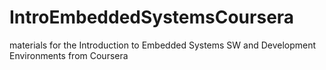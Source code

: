 # IntroEmbeddedSystemsCoursera
materials for the Introduction to Embedded Systems SW and Development Environments from Coursera
